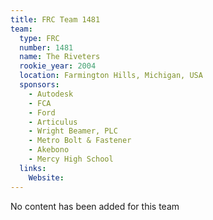 ```yaml
---
title: FRC Team 1481
team:
  type: FRC
  number: 1481
  name: The Riveters
  rookie_year: 2004
  location: Farmington Hills, Michigan, USA
  sponsors:
    - Autodesk
    - FCA
    - Ford
    - Articulus
    - Wright Beamer, PLC
    - Metro Bolt & Fastener
    - Akebono
    - Mercy High School
  links:
    Website: 
---
```

No content has been added for this team